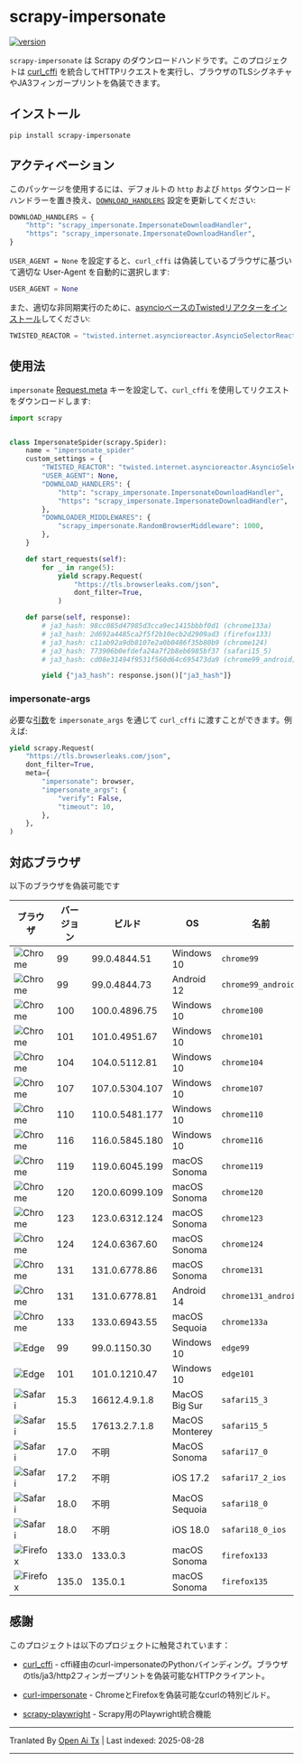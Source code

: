 # scrapy-impersonate
[![version](https://img.shields.io/pypi/v/scrapy-impersonate.svg)](https://pypi.python.org/pypi/scrapy-impersonate)

`scrapy-impersonate` は Scrapy のダウンロードハンドラです。このプロジェクトは [curl_cffi](https://github.com/yifeikong/curl_cffi) を統合してHTTPリクエストを実行し、ブラウザのTLSシグネチャやJA3フィンガープリントを偽装できます。


## インストール

```
pip install scrapy-impersonate
```

## アクティベーション

このパッケージを使用するには、デフォルトの `http` および `https` ダウンロードハンドラーを置き換え、[`DOWNLOAD_HANDLERS`](https://docs.scrapy.org/en/latest/topics/settings.html#download-handlers) 設定を更新してください:

```python
DOWNLOAD_HANDLERS = {
    "http": "scrapy_impersonate.ImpersonateDownloadHandler",
    "https": "scrapy_impersonate.ImpersonateDownloadHandler",
}
```

`USER_AGENT = None` を設定すると、`curl_cffi` は偽装しているブラウザに基づいて適切な User-Agent を自動的に選択します:
```python
USER_AGENT = None
```

また、適切な非同期実行のために、[asyncioベースのTwistedリアクターをインストール](https://docs.scrapy.org/ja/latest/topics/asyncio.html#installing-the-asyncio-reactor)してください:

```python
TWISTED_REACTOR = "twisted.internet.asyncioreactor.AsyncioSelectorReactor"
```

## 使用法

`impersonate` [Request.meta](https://docs.scrapy.org/en/latest/topics/request-response.html#scrapy.http.Request.meta) キーを設定して、`curl_cffi` を使用してリクエストをダウンロードします:


```python
import scrapy


class ImpersonateSpider(scrapy.Spider):
    name = "impersonate_spider"
    custom_settings = {
        "TWISTED_REACTOR": "twisted.internet.asyncioreactor.AsyncioSelectorReactor",
        "USER_AGENT": None,
        "DOWNLOAD_HANDLERS": {
            "http": "scrapy_impersonate.ImpersonateDownloadHandler",
            "https": "scrapy_impersonate.ImpersonateDownloadHandler",
        },
        "DOWNLOADER_MIDDLEWARES": {
            "scrapy_impersonate.RandomBrowserMiddleware": 1000,
        },
    }

    def start_requests(self):
        for _ in range(5):
            yield scrapy.Request(
                "https://tls.browserleaks.com/json",
                dont_filter=True,
            )

    def parse(self, response):
        # ja3_hash: 98cc085d47985d3cca9ec1415bbbf0d1 (chrome133a)
        # ja3_hash: 2d692a4485ca2f5f2b10ecb2d2909ad3 (firefox133)
        # ja3_hash: c11ab92a9db8107e2a0b0486f35b80b9 (chrome124)
        # ja3_hash: 773906b0efdefa24a7f2b8eb6985bf37 (safari15_5)
        # ja3_hash: cd08e31494f9531f560d64c695473da9 (chrome99_android)

        yield {"ja3_hash": response.json()["ja3_hash"]}
```

### impersonate-args

必要な[引数](https://github.com/lexiforest/curl_cffi/blob/38a91f2e7b23d9c9bda1d8085b7e41e33767c768/curl_cffi/requests/session.py#L1189-L1222)を `impersonate_args` を通じて `curl_cffi` に渡すことができます。例えば:

```python
yield scrapy.Request(
    "https://tls.browserleaks.com/json",
    dont_filter=True,
    meta={
        "impersonate": browser,
        "impersonate_args": {
            "verify": False,
            "timeout": 10,
        },
    },
)
```

## 対応ブラウザ

以下のブラウザを偽装可能です

| ブラウザ | バージョン | ビルド | OS | 名前 |
| --- | --- | --- | --- | --- |
| ![Chrome](https://raw.githubusercontent.com/alrra/browser-logos/main/src/chrome/chrome_24x24.png "Chrome") | 99 | 99.0.4844.51 | Windows 10 | `chrome99` |
| ![Chrome](https://raw.githubusercontent.com/alrra/browser-logos/main/src/chrome/chrome_24x24.png "Chrome") | 99 | 99.0.4844.73 | Android 12 | `chrome99_android` |
| ![Chrome](https://raw.githubusercontent.com/alrra/browser-logos/main/src/chrome/chrome_24x24.png "Chrome") | 100 | 100.0.4896.75 | Windows 10 | `chrome100` |
| ![Chrome](https://raw.githubusercontent.com/alrra/browser-logos/main/src/chrome/chrome_24x24.png "Chrome") | 101 | 101.0.4951.67 | Windows 10 | `chrome101` |
| ![Chrome](https://raw.githubusercontent.com/alrra/browser-logos/main/src/chrome/chrome_24x24.png "Chrome") | 104 | 104.0.5112.81 | Windows 10 | `chrome104` |
| ![Chrome](https://raw.githubusercontent.com/alrra/browser-logos/main/src/chrome/chrome_24x24.png "Chrome") | 107 | 107.0.5304.107 | Windows 10 | `chrome107` |
| ![Chrome](https://raw.githubusercontent.com/alrra/browser-logos/main/src/chrome/chrome_24x24.png "Chrome") | 110 | 110.0.5481.177 | Windows 10 | `chrome110` |
| ![Chrome](https://raw.githubusercontent.com/alrra/browser-logos/main/src/chrome/chrome_24x24.png "Chrome") | 116 | 116.0.5845.180 | Windows 10 | `chrome116` |
| ![Chrome](https://raw.githubusercontent.com/alrra/browser-logos/main/src/chrome/chrome_24x24.png "Chrome") | 119 | 119.0.6045.199 | macOS Sonoma | `chrome119` |
| ![Chrome](https://raw.githubusercontent.com/alrra/browser-logos/main/src/chrome/chrome_24x24.png "Chrome") | 120 | 120.0.6099.109 | macOS Sonoma | `chrome120` |
| ![Chrome](https://raw.githubusercontent.com/alrra/browser-logos/main/src/chrome/chrome_24x24.png "Chrome") | 123 | 123.0.6312.124 | macOS Sonoma | `chrome123` |
| ![Chrome](https://raw.githubusercontent.com/alrra/browser-logos/main/src/chrome/chrome_24x24.png "Chrome") | 124 | 124.0.6367.60 | macOS Sonoma | `chrome124` |
| ![Chrome](https://raw.githubusercontent.com/alrra/browser-logos/main/src/chrome/chrome_24x24.png "Chrome") | 131 | 131.0.6778.86 | macOS Sonoma | `chrome131` |
| ![Chrome](https://raw.githubusercontent.com/alrra/browser-logos/main/src/chrome/chrome_24x24.png "Chrome") | 131 | 131.0.6778.81 | Android 14	 | `chrome131_android` |
| ![Chrome](https://raw.githubusercontent.com/alrra/browser-logos/main/src/chrome/chrome_24x24.png "Chrome") | 133 | 133.0.6943.55 | macOS Sequoia | `chrome133a` |
| ![Edge](https://raw.githubusercontent.com/alrra/browser-logos/main/src/edge/edge_24x24.png "Edge") | 99 | 99.0.1150.30 | Windows 10 | `edge99` |
| ![Edge](https://raw.githubusercontent.com/alrra/browser-logos/main/src/edge/edge_24x24.png "Edge") | 101 | 101.0.1210.47 | Windows 10 | `edge101` |
| ![Safari](https://github.com/alrra/browser-logos/blob/main/src/safari/safari_24x24.png "Safari") | 15.3 | 16612.4.9.1.8 | MacOS Big Sur | `safari15_3` |
| ![Safari](https://github.com/alrra/browser-logos/blob/main/src/safari/safari_24x24.png "Safari") | 15.5 | 17613.2.7.1.8 | MacOS Monterey | `safari15_5` |
| ![Safari](https://github.com/alrra/browser-logos/blob/main/src/safari/safari_24x24.png "Safari") | 17.0 | 不明 | MacOS Sonoma | `safari17_0` |
| ![Safari](https://github.com/alrra/browser-logos/blob/main/src/safari/safari_24x24.png "Safari") | 17.2 | 不明 | iOS 17.2 | `safari17_2_ios` |
| ![Safari](https://github.com/alrra/browser-logos/blob/main/src/safari/safari_24x24.png "Safari") | 18.0 | 不明 | MacOS Sequoia | `safari18_0` |
| ![Safari](https://github.com/alrra/browser-logos/blob/main/src/safari/safari_24x24.png "Safari") | 18.0 | 不明 | iOS 18.0 | `safari18_0_ios` |
| ![Firefox](https://github.com/alrra/browser-logos/blob/main/src/firefox/firefox_24x24.png "Firefox") | 133.0 | 133.0.3 | macOS Sonoma | `firefox133` |
| ![Firefox](https://github.com/alrra/browser-logos/blob/main/src/firefox/firefox_24x24.png "Firefox") | 135.0 | 135.0.1 | macOS Sonoma	| `firefox135` |

## 感謝

このプロジェクトは以下のプロジェクトに触発されています：

+ [curl_cffi](https://github.com/yifeikong/curl_cffi) - cffi経由のcurl-impersonateのPythonバインディング。ブラウザのtls/ja3/http2フィンガープリントを偽装可能なHTTPクライアント。
+ [curl-impersonate](https://github.com/lwthiker/curl-impersonate) - ChromeとFirefoxを偽装可能なcurlの特別ビルド。

+ [scrapy-playwright](https://github.com/scrapy-plugins/scrapy-playwright) - Scrapy用のPlaywright統合機能


---

Tranlated By [Open Ai Tx](https://github.com/OpenAiTx/OpenAiTx) | Last indexed: 2025-08-28

---
